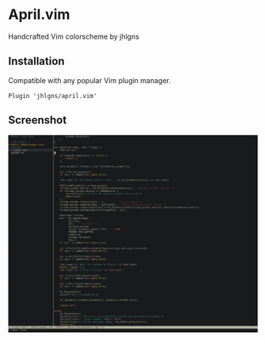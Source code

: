 # April.vim
Handcrafted Vim colorscheme by jhlgns

## Installation
Compatible with any popular Vim plugin manager.
```vim
Plugin 'jhlgns/april.vim'
```

## Screenshot
![](./screenshot.png)
